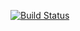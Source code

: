 [![Build Status](https://travis-ci.org/Amyst25/Setup.svg?branch=master)](https://travis-ci.org/Amyst25/Setup)